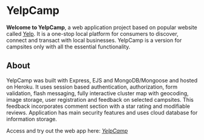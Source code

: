 # YelpCamp

**Welcome to YelpCamp**, a web application project based on popular website called [Yelp](https://www.yelp.ie/dublin). It is a one-stop local platform for consumers to discover, connect and transact with local businesses. YelpCamp is a version for campsites only with all the essential functionality.

## About

YelpCamp was built with Express, EJS and MongoDB/Mongoose and hosted on Heroku. It uses session based authentication, authorization, form validation, flash messaging, fully interactive cluster map with geocoding, image storage, user registration and feedback on selected campsites. This feedback incorporates comment section with a star rating and modifiable reviews. Application has main security features and uses cloud database for information storage.

Access and try out the web app here: _[YelpCamp](https://evening-mountain-18503.herokuapp.com/)_
